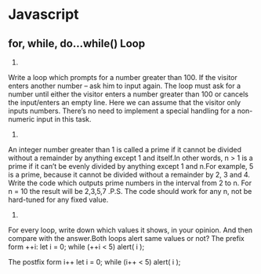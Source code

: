 # Javascript
## for, while, do...while() Loop

1. 
Write a loop which prompts for a number greater than 100. If the visitor enters another number – ask him to input again. The loop must ask for a number until either the visitor enters a number greater than 100 or cancels the input/enters an empty line. Here we can assume that the visitor only inputs numbers. There’s no need to implement a special handling for a non-numeric input in this task.

1. 
An integer number greater than 1 is called a prime if it cannot be divided without a remainder by anything except 1 and itself.In other  words, n > 1 is a prime if it can’t be evenly divided by anything except 1 and n.For example, 5 is a prime, because it cannot be divided  without a remainder by 2, 3 and 4. Write the code which outputs prime numbers in the interval from 2 to n. For n = 10 the result will be 2,3,5,7 .P.S. The code should work for any n, not be hard-tuned for any fixed value.

1. 
For every loop, write down which values it shows, in your opinion. And then compare with the answer.Both loops alert same values or not?
The prefix form ++i: 
let i = 0;
while (++i < 5) alert( i );

The postfix form i++
let i = 0;
while (i++ < 5) alert( i );

